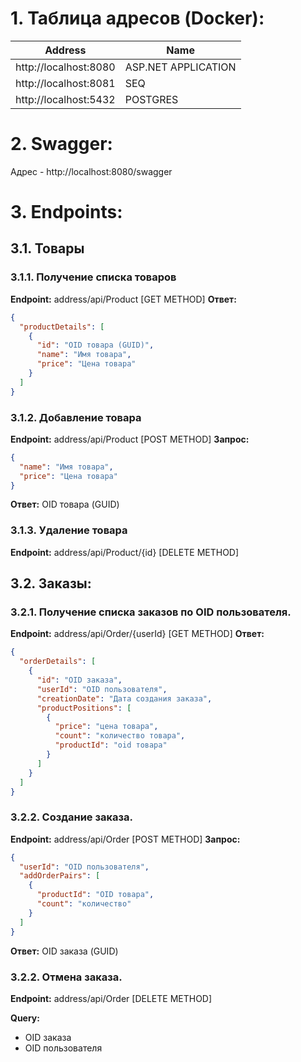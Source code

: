 # 1. Таблица адресов (Docker):
     
|Address | Name|
|--|--|
|http://localhost:8080|ASP.NET APPLICATION|
|http://localhost:8081|SEQ|
|http://localhost:5432|POSTGRES|

# 2. Swagger:
Адрес - http://localhost:8080/swagger

# 3. Endpoints:
## 3.1. Товары
### 3.1.1. Получение списка товаров
<b>Endpoint:</b> address/api/Product [GET METHOD]
<b>Ответ:</b>
```json
{
  "productDetails": [
    {
      "id": "OID товара (GUID)",
      "name": "Имя товара",
      "price": "Цена товара"
    }
  ]
}
```
### 3.1.2. Добавление товара
<b>Endpoint:</b> address/api/Product [POST METHOD]
<b>Запрос:</b>
```json
{
  "name": "Имя товара",
  "price": "Цена товара"
}
```
<b>Ответ:</b> OID товара (GUID)
### 3.1.3. Удаление товара
<b>Endpoint:</b> address/api/Product/{id} [DELETE METHOD]
## 3.2. Заказы:
### 3.2.1. Получение списка заказов по OID пользователя.
<b>Endpoint:</b> address/api/Order/{userId} [GET METHOD]
<b>Ответ:</b>
```json
{
  "orderDetails": [
    {
      "id": "OID заказа",
      "userId": "OID пользователя",
      "creationDate": "Дата создания заказа",
      "productPositions": [
        {
          "price": "цена товара",
          "count": "количество товара",
          "productId": "oid товара"
        }
      ]
    }
  ]
}
```
### 3.2.2. Создание заказа.
<b>Endpoint:</b> address/api/Order [POST METHOD]
<b>Запрос:</b>
```json
{
  "userId": "OID пользователя",
  "addOrderPairs": [
    {
      "productId": "OID товара",
      "count": "количество"
    }
  ]
}
```
<b>Ответ:</b> OID заказа (GUID)
### 3.2.2. Отмена заказа.
<b>Endpoint:</b> address/api/Order [DELETE METHOD]

<b>Query:</b>
- OID заказа
- OID пользователя
